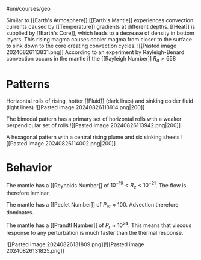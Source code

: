 #uni/courses/geo 

Similar to [[Earth's Atmosphere]] [[Earth's Mantle]] experiences convection currents caused by [[Temperature]] gradients at different depths.
[[Heat]] is supplied by [[Earth's Core]], which leads to a decrease of density in bottom layers. This rising magma causes cooler magma from closer to the surface to sink down to the core creating convection cycles.
![[Pasted image 20240826113831.png]]
According to an experiment by Rayleigh-Benard convection occurs in the mantle if the [[Rayleigh Number]] $R_{a} > 658$

# Patterns

Horizontal rolls of rising, hotter [[Fluid]] (dark lines) and sinking colder fluid (light lines)
![[Pasted image 20240826113914.png|200]]

The bimodal pattern has a primary set of horizontal rolls with a weaker perpendicular set of rolls
![[Pasted image 20240826113942.png|200]]

A hexagonal pattern with a central rising plume and six sinking sheets
![[Pasted image 20240826114002.png|200]]

# Behavior

The mantle has a [[Reynolds Number]] of $10^{-19} < R_{e} < 10^{-21}$. The flow is therefore laminar.

The mantle has a [[Peclet Number]] of $P_{et} \approx 100$. Advection therefore dominates.

The mantle has a [[Prandtl Number]] of $P_{r} \approx 10^{24}$. This means that viscous response to any perturbation is much faster than the thermal response.

![[Pasted image 20240826131809.png]]![[Pasted image 20240826131825.png]]
